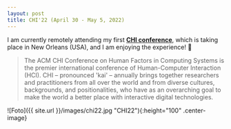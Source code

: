 ```yaml
---
layout: post
title: CHI'22 (April 30 - May 5, 2022)
---
```


I am currently remotely attending my first <strong><a href="https://chi2022.acm.org/" target="_blank" rel="noopener">CHI conference</a></strong>, which is taking place in New Orleans (USA), and I am enjoying the experience! &#129321;

<blockquote>
The ACM CHI Conference on Human Factors in Computing Systems is the premier international conference of Human-Computer Interaction (HCI). 
CHI – pronounced 'kai' – annually brings together researchers and practitioners from all over the world and from diverse cultures, backgrounds, 
and positionalities, who have as an overarching goal to make the world a better place with interactive digital technologies.
</blockquote>

![Foto]({{ site.url }}/images/chi22.jpg "CHI22"){:height="100" .center-image}
